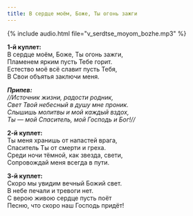 ```yaml
---
title: В сердце моём, Боже, Ты огонь зажги
---
```

{% include audio.html file="v_serdtse_moyom_bozhe.mp3" %}

**1-й куплет:**  
В сердце моём, Боже, Ты огонь зажги,  
Пламенем ярким пусть Тебе горит.  
Естество моё всё славит пусть Тебя,  
В Свои объятья заключи меня.

_**Припев:**  
//Источник жизни, радости родник,  
Свет Твой небесный в душу мне проник.  
Слышишь молитвы и мой каждый вздох,  
Ты — мой Спаситель, мой Господь и Бог!//_

**2-й куплет:**  
Ты меня хранишь от напастей врага,  
Спаситель Ты от смерти и греха.  
Среди ночи тёмной, как звезда, свети,  
Сопровождай меня всегда в пути.

**3-й куплет:**  
Скоро мы увидим вечный Божий свет.  
В небе печали и тревоги нет.  
С верою живою сердце пусть поёт  
Песню, что скоро наш Господь придёт!
